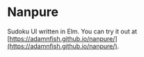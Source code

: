 # Nanpure

Sudoku UI written in Elm. You can try it out at
[https://adamnfish.github.io/nanpure/](https://adamnfish.github.io/nanpure/).
